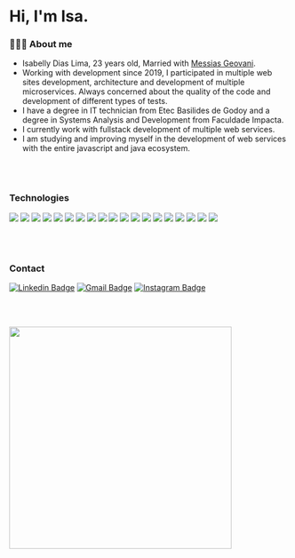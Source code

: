# Hi, I'm Isa.

### 👨🏻‍💻 About me
- Isabelly Dias Lima, 23 years old, Married with [Messias Geovani](https://github.com/messiasGeovani).
- Working with development since 2019, I participated in multiple web sites development, architecture and development of multiple microservices. Always concerned about the quality of the code and development of different types of tests.
- I have a degree in IT technician from Etec Basilides de Godoy and a degree in Systems Analysis and Development from Faculdade Impacta.
- I currently work with fullstack development of multiple web services.
- I am studying and improving myself in the development of web services with the entire javascript and java ecosystem.

<br>
<br>

### Technologies

<p>
<div>
  <img src="https://img.shields.io/badge/-Java-%23ED8B00?style=for-the-badge&logo=java&logoColor=white">
  <img src="https://img.shields.io/badge/-Javascript-F7E017?style=for-the-badge&logo=javascript&logoColor=black">
  <img src="https://img.shields.io/badge/-Typescript-0076C6?style=for-the-badge&logo=typescript&logoColor=white">
  <img src="https://img.shields.io/badge/Angular-FF0000?style=for-the-badge&logo=angular&logoColor=white">
  <img src="https://img.shields.io/badge/json-5E5C5C?style=for-the-badge&logo=json&logoColor=white">
  <img src="https://img.shields.io/badge/-Spring-%236DB33F?style=for-the-badge&logo=spring&logoColor=white">
   <img src="https://img.shields.io/badge/-Node.JS-3C8739?style=for-the-badge&logo=node.js&logoColor=white">
  <img src="https://img.shields.io/badge/-Kafka-000000?style=for-the-badge&logo=ApacheKafka&logoColor=white">
  <img src="https://img.shields.io/badge/Linux-FCC624?style=for-the-badge&logo=linux&logoColor=black">
  <img src="https://img.shields.io/badge/-Windows-0078D6?style=for-the-badge&logo=windows&logoColor=white">
  <img src="https://img.shields.io/badge/-Mysql-144451?style=for-the-badge&logo=mysql&logoColor=white">
    <img src="https://img.shields.io/badge/-PostgreSQL-046289?style=for-the-badge&logo=postgresql&logoColor=white">
  <img src="https://img.shields.io/badge/SQLite-07405E?style=for-the-badge&logo=sqlite&logoColor=white">
    <img src="https://img.shields.io/badge/Netlify-00C7B7?style=for-the-badge&logo=netlify&logoColor=white">
    <img src="https://img.shields.io/badge/Heroku-430098?style=for-the-badge&logo=heroku">
    <img src="https://img.shields.io/badge/Amazon_AWS-232F3E?style=for-the-badge&logo=amazon-aws&logoColor=white">
    <img src="https://img.shields.io/badge/GitHub-100000?style=for-the-badge&logo=github&logoColor=white">
    <img src="https://img.shields.io/badge/GitLab-330F63?style=for-the-badge&logo=gitlab&logoColor=white">
      <img src="https://img.shields.io/badge/Docker-0db7ed?style=for-the-badge&logo=docker&logoColor=white">
</div>
</p>

<br>
<br>

### Contact

[![Linkedin Badge](https://img.shields.io/badge/LinkedIn-0077B5?style=for-the-badge&logo=linkedin&logoColor=white&link=https://www.linkedin.com/in/isabelly-dias-faustino-0039a5156/)](https://www.linkedin.com/in/isabelly-dias-faustino-0039a5156/)
[![Gmail Badge](https://img.shields.io/badge/-isabelly.developer@gmail.com-FF0000?style=for-the-badge&logo=Gmail&logoColor=white&link=mailto:isabelly.developer@gmail.com)](mailto:isabelly.developer@gmail.com)
[![Instagram Badge](https://img.shields.io/badge/Instagram-E4405F?style=for-the-badge&logo=instagram&logoColor=white)](https://www.instagram.com/_isadev/)

<br>
<br>

<p align="left">
  <img width="400px" src="https://github-readme-stats.vercel.app/api?username=IsabellyDiasLimaDev&show_icons=true&theme=solarized-dark&hide_border=true" />
  </a>
</p>




<!-- <div align="center">
  <a href="https://open.spotify.com/user/22nzobzgj7siemalp7b4crnhy">
    <img src="https://readme-spotify-tingz.vercel.app/api/now-playing">
  </a>
</div> -->

<!--
**BlackWidow29/BlackWidow29** is a ✨ _special_ ✨ repository because its `README.md` (this file) appears on your GitHub profile.

Here are some ideas to get you started:

- 🔭 I’m currently working on ...
- 🌱 I’m currently learning ...
- 👯 I’m looking to collaborate on ...
- 🤔 I’m looking for help with ...
- 💬 Ask me about ...
- 📫 How to reach me: ...
- 😄 Pronouns: ...
- ⚡ Fun fact: ...
-->
